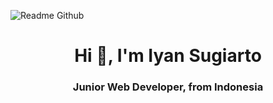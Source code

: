 ![Readme Github](https://github.com/IyanSugiarto18/IyanSugiarto18/assets/104921316/916bc641-e233-4b33-bc47-75d986e317f9)
<h1 align="center">Hi 👋, I'm Iyan Sugiarto</h1>
<h3 align="center">Junior Web Developer, from Indonesia</h3>
